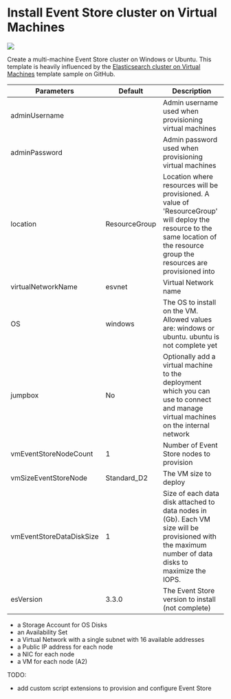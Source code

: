 # Install Event Store cluster on Virtual Machines

<a href="https://portal.azure.com/#create/Microsoft.Template/uri/https%3A%2F%2Fraw.githubusercontent.com%2Fpbolduc%2FEventStore-DevOps%2Fmaster%2Fazure-resource-manager%2FEventStoreCluster%2FTemplates%2FDeploymentTemplate.json#" target="_blank">
    <img src="http://azuredeploy.net/deploybutton.png"/>
</a>

Create a multi-machine Event Store cluster on Windows or Ubuntu.  This template is heavily influenced by the [Elasticsearch cluster on Virtual Machines](https://github.com/Azure/azure-quickstart-templates/tree/master/elasticsearch) template sample on GitHub.

Parameters  | Default  | Description
------------- | ------------- | -------------
adminUsername |  | Admin username used when provisioning virtual machines
adminPassword |  | Admin password used when provisioning virtual machines
location | ResourceGroup | Location where resources will be provisioned.  A value of 'ResourceGroup' will deploy the resource to the same location of the resource group the resources are provisioned into
virtualNetworkName | esvnet | Virtual Network name
OS | windows | The OS to install on the VM. Allowed values are: windows or ubuntu. ubuntu is not complete yet
jumpbox | No | Optionally add a virtual machine to the deployment which you can use to connect and manage virtual machines on the internal network
vmEventStoreNodeCount | 1 | Number of Event Store nodes to provision
vmSizeEventStoreNode | Standard_D2 | The VM size to deploy
vmEventStoreDataDiskSize | 1 | Size of each data disk attached to data nodes in (Gb). Each VM size will be provisioned with the maximum number of data disks to maximize the IOPS.
esVersion | 3.3.0 | The Event Store version to install (not complete)



* a Storage Account for OS Disks
* an Availability Set
* a Virtual Network with a single subnet with 16 available addresses
* a Public IP address for each node
* a NIC for each node
* a VM for each node (A2)

TODO:
* add custom script extensions to provision and configure Event Store
